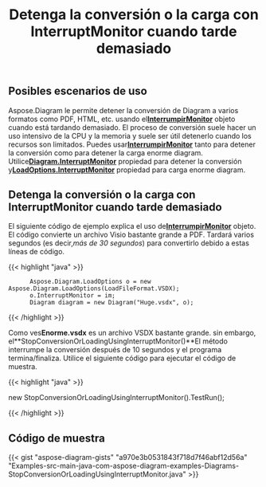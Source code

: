 ﻿---
title: Detenga la conversión o la carga con InterruptMonitor cuando tarde demasiado
type: docs
weight: 30
url: /es/java/stop-conversion-or-loading-using-interruptmonitor-when-it-is-taking-too-long/
---
## **Posibles escenarios de uso**

Aspose.Diagram le permite detener la conversión de Diagram a varios formatos como PDF, HTML, etc. usando el[**InterrumpirMonitor**](https://reference.aspose.com/diagram/java/com.aspose.diagram/InterruptMonitor) objeto cuando está tardando demasiado. El proceso de conversión suele hacer un uso intensivo de la CPU y la memoria y suele ser útil detenerlo cuando los recursos son limitados. Puedes usar[**InterrumpirMonitor**](https://reference.aspose.com/diagram/java/com.aspose.diagram/InterruptMonitor) tanto para detener la conversión como para detener la carga enorme diagram. Utilice[**Diagram.InterruptMonitor**](https://reference.aspose.com/diagram/java/com.aspose.diagram/loadoptions#InterruptMonitor) propiedad para detener la conversión y[**LoadOptions.InterruptMonitor**](https://reference.aspose.com/diagram/java/com.aspose.diagram/loadoptions#InterruptMonitor) propiedad para carga enorme diagram.

## **Detenga la conversión o la carga con InterruptMonitor cuando tarde demasiado**

El siguiente código de ejemplo explica el uso de[**InterrumpirMonitor**](https://reference.aspose.com/diagram/java/com.aspose.diagram/InterruptMonitor) objeto. El código convierte un archivo Visio bastante grande a PDF. Tardará varios segundos (es decir,*más de 30 segundos*) para convertirlo debido a estas líneas de código.

{{< highlight "java" >}}

	      Aspose.Diagram.LoadOptions o = new Aspose.Diagram.LoadOptions(LoadFileFormat.VSDX);
	      o.InterruptMonitor = im;
	      Diagram diagram = new Diagram("Huge.vsdx", o);

{{< /highlight >}}

 Como ves**Enorme.vsdx** es un archivo VSDX bastante grande. sin embargo, el**StopConversionOrLoadingUsingInterruptMonitor()**El método interrumpe la conversión después de 10 segundos y el programa termina/finaliza. Utilice el siguiente código para ejecutar el código de muestra.

{{< highlight "java" >}}

 new StopConversionOrLoadingUsingInterruptMonitor().TestRun();

{{< /highlight >}}

## **Código de muestra**
{{< gist "aspose-diagram-gists" "a970e3b0531843f718d7f46abf12d56a" "Examples-src-main-java-com-aspose-diagram-examples-Diagrams-StopConversionOrLoadingUsingInterruptMonitor.java" >}}
